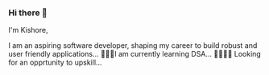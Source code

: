 ### Hi there 👋

I'm Kishore,

I am an aspiring software developer, shaping my career to build robust and user friendly applications...
👨🏽‍💻I am currently learning DSA...
🫱🏽‍🫲🏽 Looking for an opprtunity to upskill...

<!--
**jkka777/jkka777** is a ✨ _special_ ✨ repository because its `README.md` (this file) appears on your GitHub profile.

Here are some ideas to get you started:

- 🔭 I’m currently working on ...
- 🌱 I’m currently learning ...
- 👯 I’m looking to collaborate on ...
- 🤔 I’m looking for help with ...
- 💬 Ask me about ...
- 📫 How to reach me: ...
- 😄 Pronouns: ...
- ⚡ Fun fact: ...
-->

